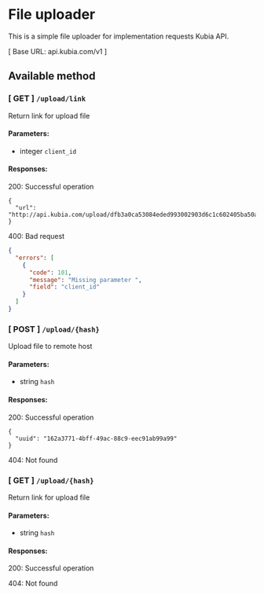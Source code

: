 # File uploader

This is a simple file uploader for implementation requests Kubia API.

[ Base URL: api.kubia.com/v1 ]


## Available method

### [ GET ] `​/upload​/link`
Return link for upload file

#### Parameters:
- integer `client_id`

#### Responses:
200: Successful operation     
```
{
  "url": "http://api.kubia.com/upload/dfb3a0ca53084eded993002903d6c1c602405ba50a130a8ba6f9c3dd291a0ec9"
}
```
400: Bad request
```json
{
  "errors": [
    {
      "code": 101,
      "message": "Missing parameter ",
      "field": "client_id"
    }
  ]
}

```

### [ POST ] ​`/upload/{hash}`
Upload file to remote host

#### Parameters:
- string `hash`

#### Responses:
200: Successful operation     
```
{
  "uuid": "162a3771-4bff-49ac-88c9-eec91ab99a99"
}
```
404: Not found


### [ GET ] ​`/upload​/{hash}`
Return link for upload file

#### Parameters:
- string `hash`

#### Responses:
200: Successful operation     

404: Not found